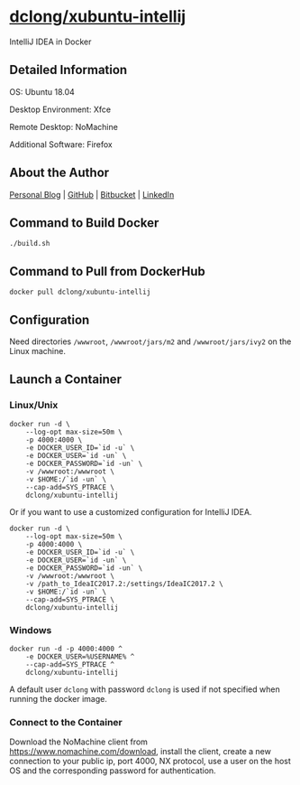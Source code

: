 # [dclong/xubuntu-intellij](https://hub.docker.com/r/dclong/xubuntu-intellij/)

IntelliJ IDEA in Docker

## Detailed Information

OS: Ubuntu 18.04

Desktop Environment: Xfce

Remote Desktop: NoMachine

Additional Software: Firefox

## About the Author

[Personal Blog](http://www.legendu.net)   |   [GitHub](https://github.com/dclong)   |   [Bitbucket](https://bitbucket.org/dclong/)   |   [LinkedIn](http://www.linkedin.com/in/ben-chuanlong-du-1239b221/)


## Command to Build Docker

```
./build.sh
```

## Command to Pull from DockerHub

```
docker pull dclong/xubuntu-intellij
```

## Configuration

Need directories `/wwwroot`, `/wwwroot/jars/m2` and `/wwwroot/jars/ivy2` 
on the Linux machine.

## Launch a Container

### Linux/Unix
```
docker run -d \
    --log-opt max-size=50m \
    -p 4000:4000 \
    -e DOCKER_USER_ID=`id -u` \
    -e DOCKER_USER=`id -un` \
    -e DOCKER_PASSWORD=`id -un` \
    -v /wwwroot:/wwwroot \
    -v $HOME:/`id -un` \
    --cap-add=SYS_PTRACE \
    dclong/xubuntu-intellij
```
Or if you want to use a customized configuration for IntelliJ IDEA.
```
docker run -d \
    --log-opt max-size=50m \
    -p 4000:4000 \
    -e DOCKER_USER_ID=`id -u` \
    -e DOCKER_USER=`id -un` \
    -e DOCKER_PASSWORD=`id -un` \
    -v /wwwroot:/wwwroot \
    -v /path_to_IdeaIC2017.2:/settings/IdeaIC2017.2 \
    -v $HOME:/`id -un` \
    --cap-add=SYS_PTRACE \
    dclong/xubuntu-intellij
```

### Windows 
```
docker run -d -p 4000:4000 ^
    -e DOCKER_USER=%USERNAME% ^
    --cap-add=SYS_PTRACE ^
    dclong/xubuntu-intellij
```

A default user `dclong` with password `dclong` is used if not specified when running the docker image.

### Connect to the Container

Download the NoMachine client from <https://www.nomachine.com/download>, 
install the client, 
create a new connection to your public ip, port 4000, NX protocol, 
use a user on the host OS and the corresponding password for authentication. 
